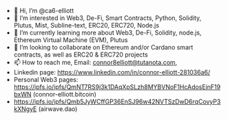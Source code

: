 - 👋 Hi, I’m @ca6-elliott
- 👀 I’m interested in Web3, De-Fi, Smart Contracts, Python, Solidity, Plutus, Mist, Subline-text, ERC20, ERC720, Node.js
- 🌱 I’m currently learning more about Web3, De-Fi, Solidity, node.js, Ethereum Virtual Machine (EVM), Plutus  
- 💞️ I’m looking to collaborate on Ethereum and/or Cardano smart contracts, as well as ERC20 & ERC720 projects  
- 📫 How to reach me, Email: connor8elliott@tutanota.com, 
- Linkedin page: https://www.linkedin.com/in/connor-elliott-281036a6/ 
- Personal Web3 pages: https://ipfs.io/ipfs/QmNT7RS9j3k1DAqXpSLzh8MYBVNoF1HcAdosEinF19bxWN (connor-elliott.bitcoin)  
- https://ipfs.io/ipfs/Qmb5JyWCffGP36EnSJ96w42NVTSzDwD6rqCovyP3kXNgyE (airwave.dao)


<!---
ca6-elliott/ca6-elliott is a ✨ special ✨ repository because its `README.md` (this file) appears on your GitHub profile.
You can click the Preview link to take a look at your changes.
--->
